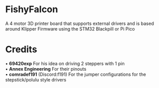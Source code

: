 # FishyFalcon
A 4 motor 3D printer board that supports external drivers and is based around Klipper Firmware using the STM32 Blackpill or Pi Pico
# Credits
  • **69420exp** For his idea on driving 2 steppers with 1 pin<br />
  • **Annex Engineering** For their pinouts<br />
  • **comradef191** (Discord:f191) For the jumper configurations for the stepstick/polulu style drivers<br />
